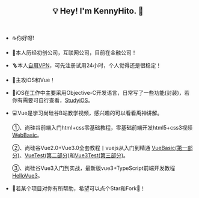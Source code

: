 <h2 align="center">💡 Hey! I'm KennyHito. 🐘</h2>
<br />

- ☕️你好呀!

- 🦌本人历经初创公司，互联网公司，目前在金融公司！

- 🪜本人[自用VPN](https://goooo.huajic.cfd/auth/register?code=d39H)，可先注册试用24小时，个人觉得还是很稳定！

- 🤔主攻iOS和Vue！
  
- 📱iOS在工作中主要采用Objective-C开发语言，日常写了一些功能(封装)，若你有需要可自行查看，[StudyiOS](https://github.com/KennyHito/StudyiOS)。
    
- 💻Vue是学习尚硅谷B站教学视频，感兴趣的可以看看禹神讲解。
  
    ①、尚硅谷前端入门html+css零基础教程，零基础前端开发html5+css3视频 [WebBasic](https://github.com/KennyHito/WebBasic)。

    ②、尚硅谷Vue2.0+Vue3.0全套教程丨vuejs从入门到精通 [VueBasic(第一部分)](https://github.com/KennyHito/VueBasic)、[VueTest(第二部分)](https://github.com/KennyHito/VueTest)和[Vue3Test(第三部分)](https://github.com/KennyHito/Vue3Test)。

    ③、尚硅谷Vue3入门到实战，最新版vue3+TypeScript前端开发教程 [HelloVue3](https://github.com/KennyHito/HelloVue3)。

- 🍋若某个项目对你有所帮助，希望可以点个Star和Fork🤗！
